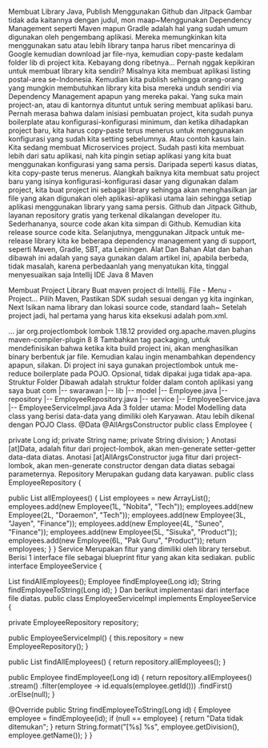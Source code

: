 Membuat Library Java, Publish Menggunakan Github dan Jitpack
Gambar tidak ada kaitannya dengan judul, mon maap~Menggunakan Dependency Management seperti Maven mapun Gradle adalah hal yang sudah umum digunakan oleh pengembang aplikasi. Mereka memungkinkan kita menggunakan satu atau lebih library tanpa harus ribet mencarinya di Google kemudian download jar file-nya, kemudian copy-paste kedalam folder lib di project kita. Kebayang dong ribetnya…
Pernah nggak kepikiran untuk membuat library kita sendiri? Misalnya kita membuat aplikasi listing postal-area se-Indonesia. Kemudian kita publish sehingga orang-orang yang mungkin membutuhkan library kita bisa mereka unduh sendiri via Dependency Management apapun yang mereka pakai.
Yang suka main project-an, atau di kantornya dituntut untuk sering membuat aplikasi baru. Pernah merasa bahwa dalam inisiasi pembuatan project, kita sudah punya boilerplate atau konfigurasi-konfigurasi minimum, dan ketika dihadapkan project baru, kita harus copy-paste terus menerus untuk menggunakan konfigurasi yang sudah kita setting sebelumnya.
Atau contoh kasus lain.
Kita sedang membuat Microservices project. Sudah pasti kita membuat lebih dari satu aplikasi, nah kita pingin setiap aplikasi yang kita buat menggunakan konfigurasi yang sama persis. Daripada seperti kasus diatas, kita copy-paste terus menerus. Alangkah baiknya kita membuat satu project baru yang isinya konfigurasi-konfigurasi dasar yang digunakan dalam project, kita buat project ini sebagai library sehingga akan menghasilkan jar file yang akan digunakan oleh aplikasi-aplikasi utama lain sehingga setiap aplikasi menggunakan library yang sama persis.
Github dan Jitpack
Github, layanan repository gratis yang terkenal dikalangan developer itu. Sederhananya, source code akan kita simpan di Github. Kemudian kita release source code kita.
Selanjutnya, menggunakan Jitpack untuk me-release library kita ke beberapa dependency management yang di support, seperti Maven, Gradle, SBT, ata Leiningen.
Alat Dan Bahan
Alat dan bahan dibawah ini adalah yang saya gunakan dalam artikel ini, apabila berbeda, tidak masalah, karena perbedaanlah yang menyatukan kita, tinggal menyesuaikan saja
Intellij IDE
Java 8
Maven

Membuat Project Library
Buat maven project di Intellij.
File - Menu - Project…
Pilih Maven, Pastikan SDK sudah sesuai dengan yg kita inginkan, Next
Isikan nama library dan lokasi source code, standard laah~
Setelah project jadi, hal pertama yang harus kita eksekusi adalah pom.xml. 
<?xml version="1.0" encoding="UTF-8"?>
<project  >
   ...
   <packaging>jar</packaging>
<!-- Optional -->
<dependencies>
   <dependency>
      <groupId>org.projectlombok</groupId>
      <artifactId>lombok</artifactId>
      <version>1.18.12</version>
      <scope>provided</scope>
   </dependency>
</dependencies>
<build>
   <plugins>
      <plugin>
         <groupId>org.apache.maven.plugins</groupId>
         <artifactId>maven-compiler-plugin</artifactId>
         <configuration>
            <source>8</source>
            <target>8</target>
         </configuration>
      </plugin>
   </plugins>
</build>
</project>
Tambahkan tag packaging, untuk mendefinisikan bahwa ketika kita build project ini, akan menghasilkan binary berbentuk jar file.
Kemudian kalau ingin menambahkan dependency apapun, silakan. Di project ini saya gunakan projectlombok untuk me-reduce boilerplate pada POJO. Opsional, tidak dipakai  juga tidak apa-apa.
Struktur Folder
Dibawah adalah struktur folder dalam contoh aplikasi yang saya buat
com
|-- swarawan
       |-- lib
            |-- model
                 |-- Employee.java
            |-- repository
                 |-- EmployeeRepository.java
            |-- service
                 |-- EmployeeService.java
                 |-- EmployeeServiceImpl.java
Ada 3 folder utama:
Model
Modelling data class yang berisi data-data yang dimiliki oleh Karyawan. Atau lebih dikenal dengan POJO Class.
@Data
@AllArgsConstructor
public class Employee {

   private Long id;
   private String name;
   private String division;
}
Anotasi [at]Data, adalah fitur dari project-lombok, akan men-generate setter-getter data-data diatas.
Anotasi [at]AllArgsConstructor juga fitur dari project-lombok, akan men-generate constructor dengan data diatas sebagai parameternya.
Repository
Merupakan gudang data karyawan.
public class EmployeeRepository {

   public List<Employee> allEmployees() {
      List<Employee> employees = new ArrayList<Employee>();
      employees.add(new Employee(1L, "Nobita", "Tech"));
      employees.add(new Employee(2L, "Doraemon", "Tech"));
      employees.add(new Employee(3L, "Jayen", "Finance"));
      employees.add(new Employee(4L, "Suneo", "Finance"));
      employees.add(new Employee(5L, "Sisuka", "Product"));
      employees.add(new Employee(6L, "Pak Guru", "Product"));
      return employees;
   }
}
Service
Merupakan fitur yang dimiliki oleh library tersebut. Berisi 1 interface file sebagai blueprint fitur yang akan kita sediakan.
public interface EmployeeService {

   List<Employee> findAllEmployees();
   Employee findEmployee(Long id);
   String findEmployeeToString(Long id);
}
Dan berikut implementasi dari interface file diatas.
public class EmployeeServiceImpl implements EmployeeService {

   private EmployeeRepository repository;

   public EmployeeServiceImpl() {
      this.repository = new EmployeeRepository();
   }

   public List<Employee> findAllEmployees() {
      return repository.allEmployees();
   }

   public Employee findEmployee(Long id) {
      return repository.allEmployees()
            .stream()
            .filter(employee -> id.equals(employee.getId()))
            .findFirst()
            .orElse(null);
   }

   @Override
   public String findEmployeeToString(Long id) {
      Employee employee = findEmployee(id);
      if (null == employee) {
         return "Data tidak ditemukan";
      }
      return String.format("[%s] %s", employee.getDivision(), employee.getName());
   }
}